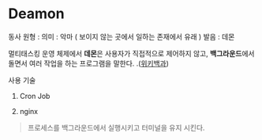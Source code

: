 # Deamon

동사 원형 : 
의미  : 악마 ( 보이지 않는 곳에서 일하는 존재에서 유래 )
발음 : 데몬

멀티태스킹 운영 체제에서 **데몬**은 사용자가 직접적으로 제어하지 않고, **백그라운드**에서 돌면서 여러 작업을 하는 프로그램을 말한다.
.([위키백과](https://ko.wikipedia.org/wiki/%EB%8D%B0%EB%AA%AC_(%EC%BB%B4%ED%93%A8%ED%8C%85)))

사용 기술
1. Cron Job

2. nginx
> 프로세스를 백그라운드에서 실행시키고 터미널을 유지 시킨다.
